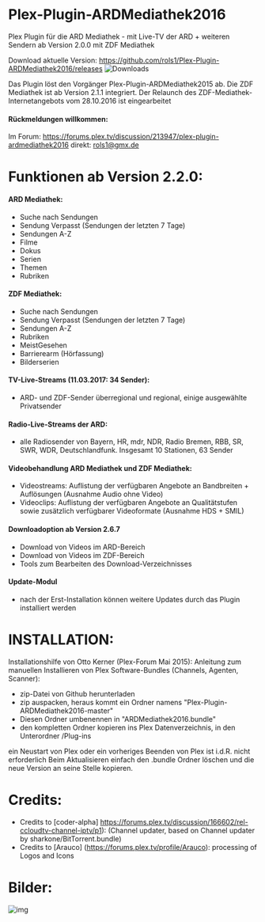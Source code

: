 ﻿Plex-Plugin-ARDMediathek2016
===================
Plex Plugin für die ARD Mediathek - mit Live-TV der ARD + weiteren Sendern
ab Version 2.0.0 mit ZDF Mediathek

Download aktuelle Version: https://github.com/rols1/Plex-Plugin-ARDMediathek2016/releases 
![Downloads](https://img.shields.io/github/downloads/rols1/Plex-Plugin-ARDMediathek2016/total.svg "Downloads")

Das Plugin löst den Vorgänger Plex-Plugin-ARDMediathek2015 ab. Die ZDF Mediathek ist ab Version 2.1.1 integriert.
Der Relaunch des ZDF-Mediathek-Internetangebots vom 28.10.2016 ist eingearbeitet 

#### Rückmeldungen willkommen:
Im Forum: https://forums.plex.tv/discussion/213947/plex-plugin-ardmediathek2016
direkt: rols1@gmx.de 
  
Funktionen ab Version 2.2.0: 
===================

#### ARD Mediathek:  
- Suche nach Sendungen
- Sendung Verpasst (Sendungen der letzten 7 Tage)
- Sendungen A-Z
- Filme
- Dokus
- Serien
- Themen
- Rubriken

#### ZDF Mediathek: 
- Suche nach Sendungen
- Sendung Verpasst (Sendungen der letzten 7 Tage)
- Sendungen A-Z
- Rubriken
- MeistGesehen
- Barrierearm (Hörfassung)
- Bilderserien

#### TV-Live-Streams (11.03.2017: 34 Sender): 
- ARD- und ZDF-Sender überregional und regional, einige ausgewählte Privatsender

#### Radio-Live-Streams der ARD:
- alle Radiosender von Bayern, HR, mdr, NDR, Radio Bremen, RBB, SR, SWR, WDR, Deutschlandfunk. Insgesamt 10 Stationen, 63 Sender
 
#### Videobehandlung ARD Mediathek und ZDF Mediathek:
- Videostreams: Auflistung der verfügbaren Angebote an Bandbreiten + Auflösungen (Ausnahme Audio ohne Video)
- Videoclips: Auflistung der verfügbaren Angebote an Qualitätstufen sowie zusätzlich verfügbarer Videoformate (Ausnahme HDS + SMIL) 

#### Downloadoption ab Version 2.6.7
- Download von Videos im ARD-Bereich
- Download von Videos im ZDF-Bereich
- Tools zum Bearbeiten des Download-Verzeichnisses

#### Update-Modul
- nach der Erst-Installation können weitere Updates durch das Plugin installiert werden

INSTALLATION:
===================  
Installationshilfe von Otto Kerner (Plex-Forum Mai 2015):
Anleitung zum manuellen Installieren von Plex Software-Bundles (Channels, Agenten, Scanner):
- zip-Datei von Github herunterladen
- zip auspacken, heraus kommt ein Ordner namens "Plex-Plugin-ARDMediathek2016-master"
- Diesen Ordner umbenennen in "ARDMediathek2016.bundle"
- den kompletten Ordner kopieren ins Plex Datenverzeichnis, in den Unterordner /Plug-ins

ein Neustart von Plex oder ein vorheriges Beenden von Plex ist i.d.R. nicht erforderlich
Beim Aktualisieren einfach den .bundle Ordner löschen und die neue Version an seine Stelle kopieren.
 

Credits:
===================  
- Credits to [coder-alpha] https://forums.plex.tv/discussion/166602/rel-ccloudtv-channel-iptv/p1): (Channel updater, based on Channel updater by sharkone/BitTorrent.bundle)
- Credits to [Arauco] (https://forums.plex.tv/profile/Arauco): processing of Logos and Icons

Bilder:
===================  
![img](https://us.v-cdn.net/6025034/uploads/editor/t4/xrwomsb0zpaq.png)



